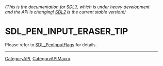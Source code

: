 ###### (This is the documentation for SDL3, which is under heavy development and the API is changing! [SDL2](https://wiki.libsdl.org/SDL2/) is the current stable version!)
# SDL_PEN_INPUT_ERASER_TIP

Please refer to [SDL_PenInputFlags](SDL_PenInputFlags) for details.

----
[CategoryAPI](CategoryAPI), [CategoryAPIMacro](CategoryAPIMacro)

